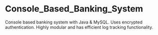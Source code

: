 # Console_Based_Banking_System
Console based banking system with Java &amp; MySQL. Uses encrypted authentication. Highly modular and has efficient log tracking functionality.
